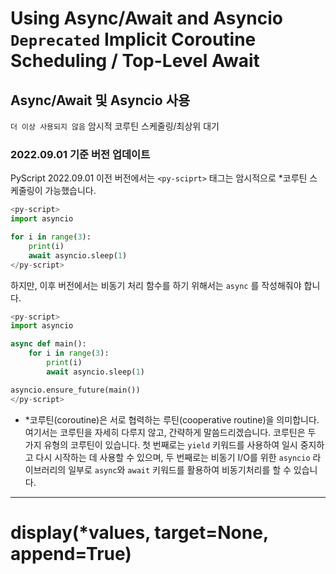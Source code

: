 # Using Async/Await and Asyncio `Deprecated` Implicit Coroutine Scheduling / Top-Level Await
## Async/Await 및 Asyncio 사용 
`더 이상 사용되지 않음` 암시적 코루틴 스케줄링/최상위 대기

### 2022.09.01 기준 버전 업데이트
PyScript 2022.09.01 이전 버전에서는 `<py-sciprt>` 태그는 암시적으로 *코루틴 스케줄링이 가능했습니다.
```py
<py-script>
import asyncio

for i in range(3):
    print(i)
    await asyncio.sleep(1)
</py-script>
```

하지만, 이후 버전에서는 비동기 처리 함수를 하기 위해서는 `async` 를 작성해줘야 합니다.
```py
<py-script>
import asyncio

async def main():
    for i in range(3):
        print(i)
        await asyncio.sleep(1)

asyncio.ensure_future(main())
</py-script>
```

- *코루틴(coroutine)은 서로 협력하는 루틴(cooperative routine)을 의미합니다.
여기서는 코루틴을 자세히 다루지 않고, 간략하게 말씀드리겠습니다.
코루틴은 두 가지 유형의 코루틴이 있습니다.
첫 번째로는 `yield` 키워드를 사용하여 일시 중지하고 다시 시작하는 데 사용할 수 있으며, 두 번째로는 비동기 I/O를 위한 `asyncio` 라이브러리의 일부로 `async`와 `await` 키워드를 활용하여 비동기처리를 할 수 있습니다.


---
# display(*values, target=None, append=True)

